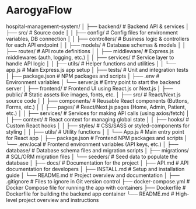 # AarogyaFlow

hospital-management-system/
│
├── backend/                # Backend API & services
│   ├── src/                # Source code
│   │   ├── config/         # Config files for environment variables, DB connection
│   │   ├── controllers/    # Business logic & controllers for each API endpoint
│   │   ├── models/         # Database schemas & models
│   │   ├── routes/         # API route definitions
│   │   ├── middleware/     # Express.js middlewares (auth, logging, etc.)
│   │   ├── services/       # Service layer to handle API logic
│   │   ├── utils/          # Helper functions and utilities
│   │   └── app.js          # Main Express.js app setup
│   ├── tests/              # Unit and integration tests
│   ├── package.json        # NPM packages and scripts
│   ├── .env                # Environment variables
│   └── server.js           # Entry point to start the backend server
│
├── frontend/               # Frontend UI using React.js or Next.js
│   ├── public/             # Static assets like images, fonts, etc.
│   ├── src/                # React/Next.js source code
│   │   ├── components/     # Reusable React components (Buttons, Forms, etc.)
│   │   ├── pages/          # React/Next.js pages (Home, Admin, Patient, etc.)
│   │   ├── services/       # Services for making API calls (using axios/fetch)
│   │   ├── context/        # React context for managing global state
│   │   ├── hooks/          # Custom React hooks
│   │   ├── styles/         # CSS/SASS or styled-components for styling
│   │   ├── utils/          # Utility functions
│   │   └── App.js          # Main entry point for React app
│   ├── package.json        # Frontend NPM packages and scripts
│   └── .env.local          # Frontend environment variables (API keys, etc.)
│
├── database/               # Database schema files and migration scripts
│   ├── migrations/         # SQL/ORM migration files
│   └── seeders/            # Seed data to populate the database
│
├── docs/                   # Documentation for the project
│   ├── API.md              # API documentation for developers
│   ├── INSTALL.md          # Setup and installation guide
│   └── README.md           # Project overview and documentation
│
├── .gitignore              # Files to ignore in Git version control
├── docker-compose.yml      # Docker Compose file for running the app with containers
├── Dockerfile              # Dockerfile for building the backend app container
└── README.md               # High-level project overview and instructions

